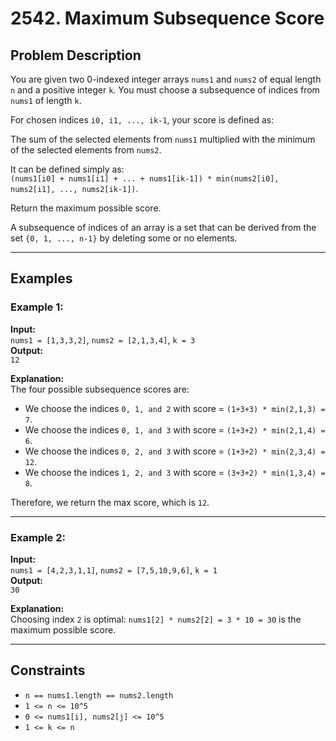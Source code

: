 # 2542. Maximum Subsequence Score

## Problem Description

You are given two 0-indexed integer arrays `nums1` and `nums2` of equal length `n` and a positive integer `k`. You must choose a subsequence of indices from `nums1` of length `k`.

For chosen indices `i0, i1, ..., ik-1`, your score is defined as:

The sum of the selected elements from `nums1` multiplied with the minimum of the selected elements from `nums2`.

It can be defined simply as:  
`(nums1[i0] + nums1[i1] + ... + nums1[ik-1]) * min(nums2[i0], nums2[i1], ..., nums2[ik-1])`.

Return the maximum possible score.

A subsequence of indices of an array is a set that can be derived from the set `{0, 1, ..., n-1}` by deleting some or no elements.

---

## Examples

### Example 1:

**Input:**  
`nums1 = [1,3,3,2]`, `nums2 = [2,1,3,4]`, `k = 3`  
**Output:**  
`12`  

**Explanation:**  
The four possible subsequence scores are:
- We choose the indices `0, 1, and 2` with score = `(1+3+3) * min(2,1,3) = 7`.
- We choose the indices `0, 1, and 3` with score = `(1+3+2) * min(2,1,4) = 6`. 
- We choose the indices `0, 2, and 3` with score = `(1+3+2) * min(2,3,4) = 12`. 
- We choose the indices `1, 2, and 3` with score = `(3+3+2) * min(1,3,4) = 8`.

Therefore, we return the max score, which is `12`.

---

### Example 2:

**Input:**  
`nums1 = [4,2,3,1,1]`, `nums2 = [7,5,10,9,6]`, `k = 1`  
**Output:**  
`30`  

**Explanation:**  
Choosing index `2` is optimal: `nums1[2] * nums2[2] = 3 * 10 = 30` is the maximum possible score.

---

## Constraints

- `n == nums1.length == nums2.length`
- `1 <= n <= 10^5`
- `0 <= nums1[i], nums2[j] <= 10^5`
- `1 <= k <= n`